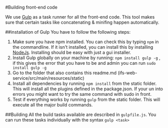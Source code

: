 #Building front-end code

We use [Gulp](http://gulpjs.com/) as a task runner for all the front-end code. This tool makes sure that certain tasks like concatenating & minifing happen automatically.
 

##installation of Gulp
You have to follow the following steps:

1. Make sure you have npm installed. You can check this by typing `npm` in the commandline. If it isn't installed, you can install this by installing [NodeJs](https://nodejs.org/en/). Installing should be easy with just a gui installer. 
2. Install Gulp globally on your machine by running: `npm install gulp -g` , if this gives the error that you have to be and admin you can run `sudo install gulp -g`
3. Go to the folder that also contains this readme.md (ifs-web-service/src/main/resources/static) 
4. Install all dependencies by running `npm install` from the static folder. This will install all the plugins defined in the package.json. If your un into errors you might want to try the same command with sudo in front. 
5. Test if everything works by running `gulp` from the static folder. This will execute all the major build commands.  

##Building
All the build tasks available are described in  `gulpfile.js`. You can run these tasks individually with the syntax `gulp <task>` 